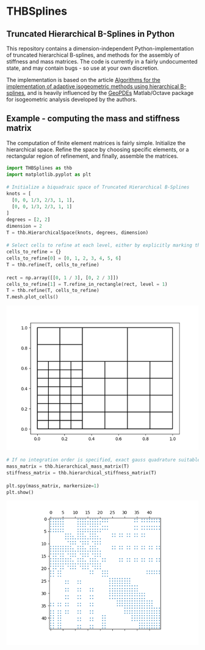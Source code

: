 # THBSplines
## Truncated Hierarchical B-Splines in Python

This repository contains a dimension-independent Python-implementation of truncated hierarchical B-splines, and methods for the assembly of stiffness
and mass matrices. The code is currently in a fairly undocumented state, and may contain bugs - so use at your own discretion.

The implementation is based on the article [Algorithms for the implementation of adaptive isogeometric methods using hierarchical B-splines](https://doi.org/10.1016/j.apnum.2017.08.006),
and is heavily influenced by the [GeoPDEs](http://rafavzqz.github.io/geopdes/) Matlab/Octave package for isogeometric analysis developed by the authors.

## Example - computing the mass and stiffness matrix

The computation of finite element matrices is fairly simple. Initialize the hierarchical space. Refine the space by choosing specific elements, or a rectangular region of refinement, and finally, assemble the matrices.

```python
import THBSplines as thb
import matplotlib.pyplot as plt

# Initialize a biquadraic space of Truncated Hierarchical B-Splines
knots = [
  [0, 0, 1/3, 2/3, 1, 1],
  [0, 0, 1/3, 2/3, 1, 1]
]
degrees = [2, 2]
dimension = 2
T = thb.HierarchicalSpace(knots, degrees, dimension)

# Select cells to refine at each level, either by explicitly marking the elements, or by choosing a rectangular region.
cells_to_refine = {}
cells_to_refine[0] = [0, 1, 2, 3, 4, 5, 6]
T = thb.refine(T, cells_to_refine)

rect = np.array([[0, 1 / 3], [0, 2 / 3]])
cells_to_refine[1] = T.refine_in_rectangle(rect, level = 1)
T = thb.refine(T, cells_to_refine)
T.mesh.plot_cells()
```

![](THBSplines/images/refined_mesh.png)

```python
# If no integration order is specified, exact gauss quadrature suitable for the given basis is used.
mass_matrix = thb.hierarchical_mass_matrix(T)
stiffness_matrix = thb.hierarchical_stiffness_matrix(T)

plt.spy(mass_matrix, markersize=1)
plt.show()
```

![](THBSplines/images/mass_matrix.png)
